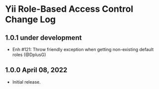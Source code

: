 # Yii Role-Based Access Control Change Log

## 1.0.1 under development

- Enh #121: Throw friendly exception when getting non-existing default roles (@DplusG)

## 1.0.0 April 08, 2022

- Initial release.
